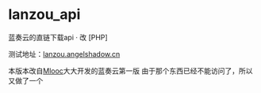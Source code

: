 # lanzou_api
蓝奏云的直链下载api · 改 [PHP]

测试地址：[lanzou.angelshadow.cn](lanzou.angelshadow.cn)

本版本改自[Mlooc](https://mlooc.cn/)大大开发的蓝奏云第一版
由于那个东西已经不能访问了，所以又做了一个
